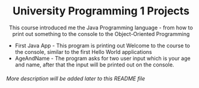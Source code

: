 <h1 align="center">University Programming 1 Projects</h1>
<p align="center">This course introduced me the Java Programming language - from how to print out something to the console to the Object-Oriented Programming</p>

- First Java App - This program is printing out Welcome to the course to the console, similar to the first Hello World applications
- AgeAndName - The program asks for two user input which is your age and name, after that the input will be printed out on the console.



###### *More description will be added later to this README file*
